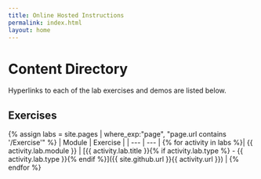 ```yaml
---
title: Online Hosted Instructions
permalink: index.html
layout: home
---
```


# Content Directory

Hyperlinks to each of the lab exercises and demos are listed below.

## Exercises

{% assign labs = site.pages | where_exp:"page", "page.url contains '/Exercise'" %}
| Module | Exercise |
| --- | --- | 
{% for activity in labs  %}| {{ activity.lab.module }} | [{{ activity.lab.title }}{% if activity.lab.type %} - {{ activity.lab.type }}{% endif %}]({{ site.github.url }}{{ activity.url }}) |
{% endfor %}


